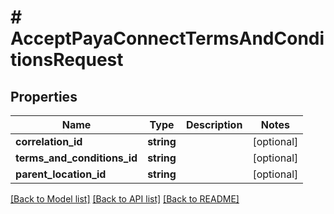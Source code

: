 # # AcceptPayaConnectTermsAndConditionsRequest

## Properties

Name | Type | Description | Notes
------------ | ------------- | ------------- | -------------
**correlation_id** | **string** |  | [optional]
**terms_and_conditions_id** | **string** |  | [optional]
**parent_location_id** | **string** |  | [optional]

[[Back to Model list]](../../README.md#models) [[Back to API list]](../../README.md#endpoints) [[Back to README]](../../README.md)
